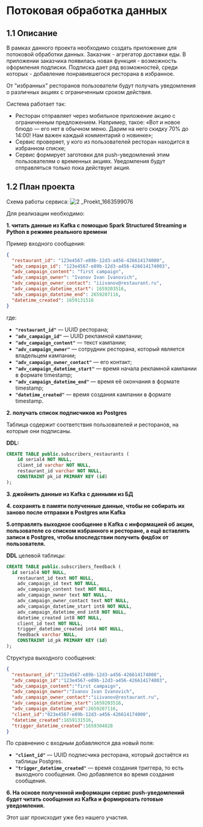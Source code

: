 # Потоковая обработка данных

## 1.1 Описание
В рамках данного проекта необходимо создать приложение для потоковой обработки данных. Заказчик - агрегатор доставки еды.
В приложении заказчика появилась новая функция - возможность оформления подписки. Подписка дает ряд возможностей, среди которых - добавление понравившегося ресторана в избранное.

От "избранных" ресторанов пользователи будут получать уведомления о различных акциях с ограниченным сроком действия. 

Система работает так:

- Ресторан отправляет через мобильное приложение акцию с ограниченным предложением. Например, такое: «Вот и новое блюдо — его нет в обычном меню. 
Дарим на него скидку 70% до 14:00! Нам важен каждый комментарий о новинке»;
- Сервис проверяет, у кого из пользователей ресторан находится в избранном списке;
- Сервис формирует заготовки для push-уведомлений этим пользователям о временных акциях. Уведомления будут отправляться только пока действует акция.

## 1.2 План проекта

Схема работы сервиса:
![2 _Proekt_1663599076](https://user-images.githubusercontent.com/63814959/236286217-d1d70bc0-9089-45d8-9f11-552d93efe7ee.png)

Для реализации необходимо:

**1. читать данные из Kafka с помощью Spark Structured Streaming и Python в режиме реального времени**

Пример входного сообщения:

```json
{
  "restaurant_id": "123e4567-e89b-12d3-a456-426614174000",
  "adv_campaign_id": "123e4567-e89b-12d3-a456-426614174003",
  "adv_campaign_content": "first campaign",
  "adv_campaign_owner": "Ivanov Ivan Ivanovich",
  "adv_campaign_owner_contact": "iiivanov@restaurant.ru",
  "adv_campaign_datetime_start": 1659203516,
  "adv_campaign_datetime_end": 2659207116,
  "datetime_created": 1659131516
}
```

где:

- **`"restaurant_id"`**  — UUID ресторана;
- **`"adv_campaign_id"`** — UUID рекламной кампании;
- **`"adv_campaign_content"`** — текст кампании;
- **`"adv_campaign_owner"`** — сотрудник ресторана, который является владельцем кампании;
- **`"adv_campaign_owner_contact"`** — его контакт;
- **`"adv_campaign_datetime_start"`** — время начала рекламной кампании в формате timestamp;
- **`"adv_campaign_datetime_end"`** — время её окончания в формате timestamp;
- **`"datetime_created"`** — время создания кампании в формате timestamp.

**2. получать список подписчиков из Postgres**

Таблица содержит соответствия пользователей и ресторанов, на которые они подписаны.

**DDL:**

```sql
CREATE TABLE public.subscribers_restaurants (
    id serial4 NOT NULL,
    client_id varchar NOT NULL,
    restaurant_id varchar NOT NULL,
    CONSTRAINT pk_id PRIMARY KEY (id)
);
```

**3. джойнить данные из Kafka с данными из БД**

**4. сохранять в памяти полученные данные, чтобы не собирать их заново после отправки в Postgres или Kafka**

**5.отправлять выходное сообщение в Kafka с информацией об акции, пользователе со списком избранного и ресторане, а ещё вставлять записи в Postgres, чтобы впоследствии получить фидбэк от пользователя.**

**DDL** целевой таблицы:

```sql 
CREATE TABLE public.subscribers_feedback (
  id serial4 NOT NULL,
    restaurant_id text NOT NULL,
    adv_campaign_id text NOT NULL,
    adv_campaign_content text NOT NULL,
    adv_campaign_owner text NOT NULL,
    adv_campaign_owner_contact text NOT NULL,
    adv_campaign_datetime_start int8 NOT NULL,
    adv_campaign_datetime_end int8 NOT NULL,
    datetime_created int8 NOT NULL,
    client_id text NOT NULL,
    trigger_datetime_created int4 NOT NULL,
    feedback varchar NULL,
    CONSTRAINT id_pk PRIMARY KEY (id)
);
```

Структура выходного сообщения:

```json
{
  "restaurant_id":"123e4567-e89b-12d3-a456-426614174000",
  "adv_campaign_id":"123e4567-e89b-12d3-a456-426614174003",
  "adv_campaign_content":"first campaign",
  "adv_campaign_owner":"Ivanov Ivan Ivanovich",
  "adv_campaign_owner_contact":"iiivanov@restaurant.ru",
  "adv_campaign_datetime_start":1659203516,
  "adv_campaign_datetime_end":2659207116,
  "client_id":"023e4567-e89b-12d3-a456-426614174000",
  "datetime_created":1659131516,
  "trigger_datetime_created":1659304828
}
```

По сравнению с входным добавляются два новый поля:
- **`"client_id"`** — UUID подписчика ресторана, который достаётся из таблицы Postgres.
- **`"trigger_datetime_created"`** — время создания триггера, то есть выходного сообщения. Оно добавляется во время создания сообщения.

**6. На основе полученной информации сервис push-уведомлений будет читать сообщения из Kafka и формировать готовые уведомления.**

Этот шаг происходит уже без нашего участия.






